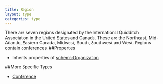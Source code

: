```yaml
---
title: Region
layout: type
categories: type
---
```

There are seven regions designated by the International Quidditch Association in the United States and Canada. These are the Northeast, Mid-Atlantic, Eastern Canada, Midwest, South, Southwest and West. Regions contain conferences.
##Properties
* Inherits properties of [schema:Organization](http://schema.org/Organization)

##More Specific Types
* [Conference](Conference)
